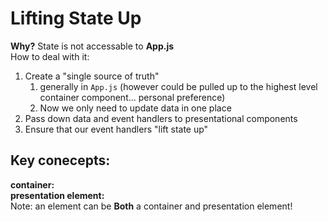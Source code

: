 # Lifting State Up

**Why?** State is not accessable to **App.js**  
How to deal with it:  
1. Create a "single source of truth"
   1. generally in `App.js` (however could be pulled up to the highest level container component... personal preference)
   2. Now we only need to update data in one place
2. Pass down data and event handlers to presentational components
3. Ensure that our event handlers "lift state up"

## Key conecepts:  
**container:**  
**presentation element:**  
Note: an element can be **Both** a container and presentation element!